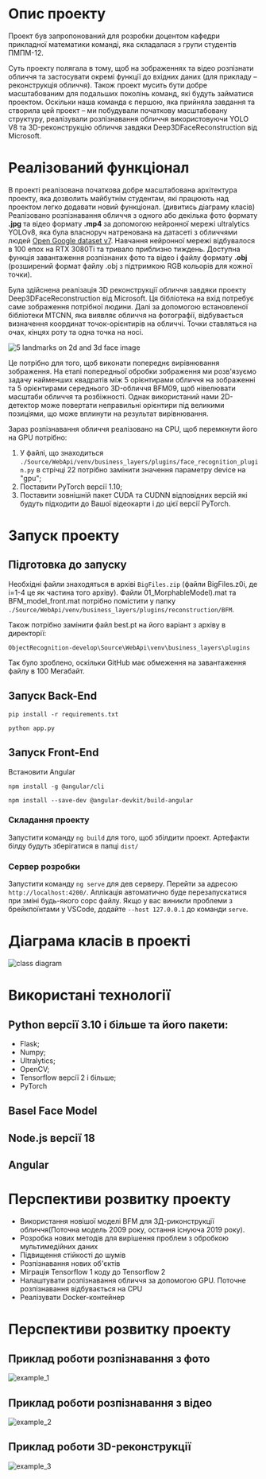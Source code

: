 # Опис проекту
Проект був запропонований для розробки доцентом кафедри прикладної математики команді, яка складалася з групи студентів ПМПМ-12.

Суть проекту полягала в тому, щоб на зображеннях та відео розпізнати обличчя та застосувати окремі функції до вхідних даних (для прикладу – реконструкція обличчя). Також проект мусить бути добре масштабованим для подальших поколінь команд, які будуть займатися проектом.
Оскільки наша команда є першою, яка прийняла завдання та створила цей проект – ми побудували початкову масштабовану структуру, реалізували розпізнавання обличчя використовуючи YOLO V8 та 3D-реконструкцію обличчя завдяки Deep3DFaceReconstruction від Microsoft.

# Реалізований функціонал
В проекті реалізована початкова добре масштабована архітектура проекту, яка дозволить майбутнім студентам, які працюють над проектом легко додавати новий функціонал. (дивитись діаграму класів)
Реалізовано розпізнавання обличчя з одного або декілька фото формату __.jpg__ та відео формату __.mp4__ за допомогою нейронної мережі ultralytics YOLOv8, яка була власноруч натренована на датасеті з обличчями людей [Open Google dataset v7](https://storage.googleapis.com/openimages/web/visualizer/index.html?type=detection&set=train&c=%2Fm%2F0dzct). Навчання нейронної мережі відбувалося в 100 епох на RTX 3080Ti та тривало приблизно тиждень. Доступна функція завантаження розпізнаних фото та відео і файлу формату __.obj__ (розширений формат файлу .obj з підтримкою RGB кольорів для кожної точки).

Була здійснена реалізація 3D реконструкції обличчя завдяки проекту Deep3DFaceReconstruction від Microsoft. Ця бібліотека на вхід потребує саме зображення потрібної людини. Далі за допомогою встановленої бібліотеки MTCNN, яка виявляє обличчя на фотографії, відбувається визначення координат точок-орієнтирів на обличчі. Точки ставляться на очах, кінцях роту та одна точка на носі. 

![5 landmarks on 2d and 3d face image](images/photo_merged.png)




Це потрібно для того, щоб виконати попереднє вирівнювання зображення. На етапі попередньої обробки зображення ми розв'язуємо задачу найменших квадратів між 5 орієнтирами обличчя на зображенні та 5 орієнтирами середнього 3D-обличчя BFM09, щоб нівелювати масштаби обличчя та розбіжності.  Однак використаний нами 2D-детектор може повертати неправильні орієнтири під великими позиціями, що може вплинути на результат вирівнювання.

Зараз розпізнавання обличчя реалізовано на CPU, щоб перемкнути його на GPU потрібно:
1. У файлі, що знаходиться `./Source/WebApi/venv/business_layers/plugins/face_recognition_plugin.py` в стрічці 22 потрібно замінити значення параметру device на "gpu";
2. Поставити PyTorch версії 1.10;
3. Поставити зовнішній пакет CUDA та CUDNN відповідних версій які будуть підходити до Вашої відеокарти і до цієї версії PyTorch.

# Запуск проекту
## Підготовка до запуску
Необхідні файли знаходяться в архіві `BigFiles.zip` (файли BigFiles.z0i, де i=1-4 це як частина того архіву). Файли 01_MorphableModel).mat та BFM_model_front.mat потрібно помістити у папку `./Source/WebApi/venv/business_layers/plugins/reconstruction/BFM`. 

Також потрібно замінити файл best.pt на його варіант з архіву в директорії: 

`ObjectRecognition-develop\Source\WebApi\venv\business_layers\plugins`
 
Так було зроблено, оскільки GitHub має обмеження на завантаження файлу в 100 Мегабайт.
## Запуск Back-End
`pip install -r requirements.txt`

`python app.py`
## Запуск Front-End
Встановити Angular

`npm install -g @angular/cli`

`npm install --save-dev @angular-devkit/build-angular`

### Складання проекту
Запустити команду `ng build` для того, щоб збілдити проект. Артефакти білду будуть зберігатися в папці `dist/`

### Сервер розробки
Запустити команду `ng serve` для дев серверу. Перейти за адресою `http://localhost:4200/`. Аплікація автоматично буде перезапускатися при зміні будь-якого сорс файлу. Якщо у вас виникли проблеми з брейкпоїнтами у VSCode, додайте `--host 127.0.0.1` до команди `serve`.

# Діаграма класів в проекті
![class diagram](images/diagram.png)
# Використані технології
## Python версії 3.10 і більше та його пакети:
-	Flask;
-	Numpy;
-	Ultralytics;
-	OpenCV;
-	Tensorflow версії 2 і більше;
-   PyTorch
## Basel Face Model
## Node.js версії 18
## Angular

# Перспективи розвитку проекту
- Використання новішої моделі BFM для 3Д-риконструкції обличчя(Поточна модель 2009 року, остання існуюча 2019 року). 
- Розробка нових методів для вирішення проблем з обробкою мультимедійних даних
- Підвищення стійкості до шумів
- Розпізнавання нових об'єктів
- Міграція Tensorflow 1 коду до Tensorflow 2
- Налаштувати розпізнавання обличчя за допомогою GPU. Поточне розпізнавання відбувається на CPU
- Реалізувати Docker-контейнер

# Перспективи розвитку проекту
## Приклад роботи розпізнавання з фото 
![example_1](images/example_recognizer_1.jpg)
## Приклад роботи розпізнавання з відео
![example_2](images/example_recognizer_video.jpg)
## Приклад роботи 3D-реконструкції
![example_3](images/example_recognizer_2.jpg)

